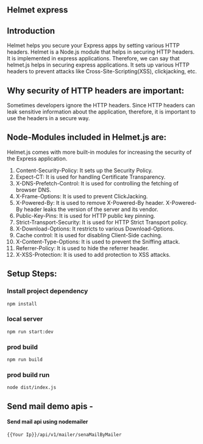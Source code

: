 ## Helmet express

## Introduction
  Helmet helps you secure your Express apps by setting various HTTP headers.
  Helmet is a Node.js module that helps in securing HTTP headers. It is implemented in express applications. Therefore, we can say that helmet.js helps in securing express applications. It sets up various HTTP headers to prevent attacks like Cross-Site-Scripting(XSS), clickjacking, etc.

## Why security of HTTP headers are important: 
  Sometimes developers ignore the HTTP headers. Since HTTP headers can leak sensitive information about the application, therefore, it is important to use the headers in a secure way.

## Node-Modules included in Helmet.js are: 
  Helmet.js comes with more built-in modules for increasing the security of the Express application.

  1. Content-Security-Policy: It sets up the Security Policy.
  2. Expect-CT: It is used for handling Certificate Transparency.
  3. X-DNS-Prefetch-Control: It is used for controlling the fetching of browser DNS.
  4. X-Frame-Options: It is used to prevent ClickJacking.
  5. X-Powered-By: It is used to remove X-Powered-By header. X-Powered-By header leaks the version of the server and its vendor.
  6. Public-Key-Pins: It is used for HTTP public key pinning.
  7. Strict-Transport-Security: It is used for HTTP Strict Transport policy.
  8. X-Download-Options: It restricts to various Download-Options.
  9. Cache control: It is used for disabling Client-Side caching.
  10. X-Content-Type-Options: It is used to prevent the Sniffing attack.
  11. Referrer-Policy: It is used to hide the referrer header.
  12. X-XSS-Protection: It is used to add protection to XSS attacks.

## Setup Steps:
### Install project dependency
`npm install`
### local server
`npm run start:dev`
### prod build
`npm run build`
### prod build run
`node dist/index.js`

## Send mail demo apis - 
  #### Send mail api using nodemailer
  `{{Your Ip}}/api/v1/mailer/senaMailByMailer`
